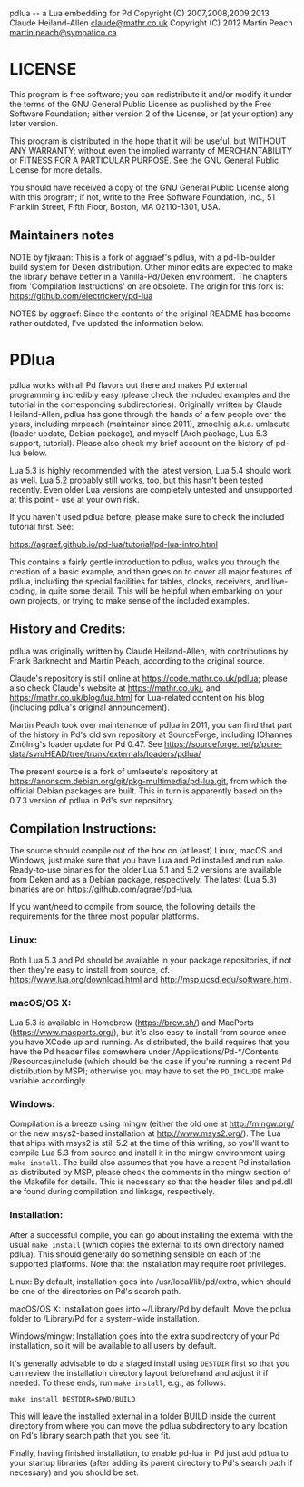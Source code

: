 pdlua -- a Lua embedding for Pd
Copyright (C) 2007,2008,2009,2013 Claude Heiland-Allen <claude@mathr.co.uk>
Copyright (C) 2012 Martin Peach martin.peach@sympatico.ca

# LICENSE

This program is free software; you can redistribute it and/or
modify it under the terms of the GNU General Public License
as published by the Free Software Foundation; either version 2
of the License, or (at your option) any later version.

This program is distributed in the hope that it will be useful,
but WITHOUT ANY WARRANTY; without even the implied warranty of
MERCHANTABILITY or FITNESS FOR A PARTICULAR PURPOSE.  See the
GNU General Public License for more details.

You should have received a copy of the GNU General Public License
along with this program; if not, write to the Free Software
Foundation, Inc., 51 Franklin Street, Fifth Floor, Boston, MA  02110-1301, USA.

## Maintainers notes

NOTE by fjkraan: This is a fork of aggraef's pdlua, with a pd-lib-builder 
build system for Deken distribution. Other minor edits are expected to 
make the library behave better in a Vanilla-Pd/Deken environment. The chapters 
from 'Compilation Instructions' on are obsolete. The origin for this fork is: 
https://github.com/electrickery/pd-lua

NOTES by aggraef: Since the contents of the original README has become rather
outdated, I've updated the information below.

# PDlua

pdlua works with all Pd flavors out there and makes Pd external programming
incredibly easy (please check the included examples and the tutorial in the
corresponding subdirectories). Originally written by Claude Heiland-Allen,
pdlua has gone through the hands of a few people over the years, including
mrpeach (maintainer since 2011), zmoelnig a.k.a. umlaeute (loader update,
Debian package), and myself (Arch package, Lua 5.3 support, tutorial). Please
also check my brief account on the history of pd-lua below.

Lua 5.3 is highly recommended with the latest version, Lua 5.4 should work as
well. Lua 5.2 probably still works, too, but this hasn't been tested
recently. Even older Lua versions are completely untested and unsupported at
this point - use at your own risk.

If you haven't used pdlua before, please make sure to check the included
tutorial first. See:

https://agraef.github.io/pd-lua/tutorial/pd-lua-intro.html

This contains a fairly gentle introduction to pdlua, walks you through the
creation of a basic example, and then goes on to cover all major features of
pdlua, including the special facilities for tables, clocks, receivers, and
live-coding, in quite some detail. This will be helpful when embarking on your
own projects, or trying to make sense of the included examples.


## History and Credits:

pdlua was originally written by Claude Heiland-Allen, with contributions by
Frank Barknecht and Martin Peach, according to the original source.

Claude's repository is still online at https://code.mathr.co.uk/pdlua; please
also check Claude's website at https://mathr.co.uk/, and
https://mathr.co.uk/blog/lua.html for Lua-related content on his blog
(including pdlua's original announcement).

Martin Peach took over maintenance of pdlua in 2011, you can find that part of
the history in Pd's old svn repository at SourceForge, including IOhannes
Zmölnig's loader update for Pd 0.47. See
https://sourceforge.net/p/pure-data/svn/HEAD/tree/trunk/externals/loaders/pdlua/

The present source is a fork of umlaeute's repository at
https://anonscm.debian.org/git/pkg-multimedia/pd-lua.git, from which the
official Debian packages are built. This in turn is apparently based on the
0.7.3 version of pdlua in Pd's svn repository.


## Compilation Instructions:

The source should compile out of the box on (at least) Linux, macOS and
Windows, just make sure that you have Lua and Pd installed and run `make`.
Ready-to-use binaries for the older Lua 5.1 and 5.2 versions are available
from Deken and as a Debian package, respectively. The latest (Lua 5.3)
binaries are on https://github.com/agraef/pd-lua.

If you want/need to compile from source, the following details the
requirements for the three most popular platforms.

### Linux:

Both Lua 5.3 and Pd should be available in your package repositories, if not
then they're easy to install from source, cf. https://www.lua.org/download.html
and http://msp.ucsd.edu/software.html.

### macOS/OS X:

Lua 5.3 is available in Homebrew (https://brew.sh/) and MacPorts
(https://www.macports.org/), but it's also easy to install from source once
you have XCode up and running. As distributed, the build requires that you
have the Pd header files somewhere under /Applications/Pd-*/Contents
/Resources/include (which should be the case if you're running a recent Pd
distribution by MSP); otherwise you may have to set the `PD_INCLUDE` make
variable accordingly.

### Windows:

Compilation is a breeze using mingw (either the old one at http://mingw.org/
or the new msys2-based installation at http://www.msys2.org/). The Lua that
ships with msys2 is still 5.2 at the time of this writing, so you'll want to
compile Lua 5.3 from source and install it in the mingw environment using
`make install`. The build also assumes that you have a recent Pd installation
as distributed by MSP, please check the comments in the mingw section of the
Makefile for details. This is necessary so that the header files and pd.dll
are found during compilation and linkage, respectively.

### Installation:

After a successful compile, you can go about installing the external with the
usual `make install` (which copies the external to its own directory named
pdlua). This should generally do something sensible on each of the supported
platforms. Note that the installation may require root privileges.

Linux: By default, installation goes into /usr/local/lib/pd/extra, which
should be one of the directories on Pd's search path.

macOS/OS X: Installation goes into ~/Library/Pd by default. Move the pdlua
folder to /Library/Pd for a system-wide installation.

Windows/mingw: Installation goes into the extra subdirectory of your Pd
installation, so it will be available to all users by default.

It's generally advisable to do a staged install using `DESTDIR` first so that
you can review the installation directory layout beforehand and adjust it if
needed. To these ends, run `make install`, e.g., as follows:

    make install DESTDIR=$PWD/BUILD

This will leave the installed external in a folder BUILD inside the current
directory from where you can move the pdlua subdirectory to any location on
Pd's library search path that you see fit.

Finally, having finished installation, to enable pd-lua in Pd just add `pdlua`
to your startup libraries (after adding its parent directory to Pd's search
path if necessary) and you should be set.
